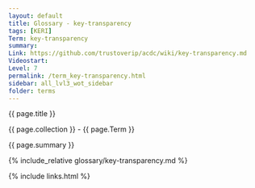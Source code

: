 ```yaml
---
layout: default
title: Glossary - key-transparency
tags: [KERI]
Term: key-transparency
summary: 
Link: https://github.com/trustoverip/acdc/wiki/key-transparency.md
Videostart: 
Level: 7
permalink: /term_key-transparency.html
sidebar: all_lvl3_wot_sidebar
folder: terms
---
```


{{ page.title }}

{{ page.collection }} - {{ page.Term }}

   {{ page.summary }}

{% include_relative glossary/key-transparency.md %}

 {% include links.html %} 
